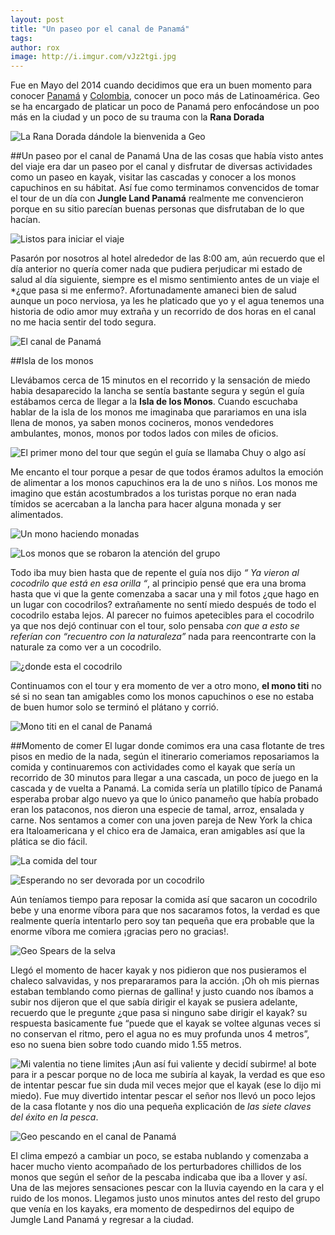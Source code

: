 ```yaml
---
layout: post
title: "Un paseo por el canal de Panamá"
tags: 
author: rox
image: http://i.imgur.com/vJz2tgi.jpg
---
```

Fue en Mayo del 2014 cuando decidimos que era un buen momento para conocer [Panamá](/tag/panama/) y [Colombia](/tag/colombia/), conocer un poco más de Latinoamérica.
Geo se ha encargado de platicar un poco de Panamá pero enfocándose un poo más en la ciudad y un poco de su trauma con la **Rana Dorada**

![La Rana Dorada dándole la bienvenida a Geo](http://i.imgur.com/oykgYqz.jpg)

##Un paseo por el canal de Panamá
Una de las cosas que había visto antes del viaje era dar un paseo por el canal y disfrutar de diversas actividades como un paseo en kayak, visitar las cascadas y conocer a los monos capuchinos en su hábitat. Así fue como terminamos convencidos de tomar el tour de un día  con **Jungle Land Panamá** realmente me convencieron porque en su sitio parecían buenas personas que disfrutaban de lo que hacían.

![Listos para iniciar el viaje](http://imgur.com/wEXqElT.jpg)

Pasarón por nosotros al hotel alrededor de las 8:00 am, aún recuerdo que el día anterior no quería comer nada que pudiera perjudicar mi estado de salud al día siguiente, siempre es el mismo sentimiento antes de un viaje el *¿que pasa si me enfermo?. Afortunadamente amaneci bien de salud aunque un poco nerviosa, ya les he platicado que yo y el agua tenemos una historia de odio amor muy extraña y un recorrido de dos horas en el canal no me hacia sentir del todo segura.

![El canal de Panamá]()

##Isla de los monos

Llevábamos cerca de 15 minutos en el recorrido y la sensación de miedo habia desaparecido la lancha se sentía bastante segura y según el guía estábamos cerca de llegar a la **Isla de los Monos**. Cuando escuchaba hablar de la isla de los monos me imaginaba que parariamos en una isla llena de monos, ya saben monos cocineros, monos vendedores ambulantes, monos, monos por todos lados con miles de oficios.

![El primer mono del tour que según el guía se llamaba Chuy o algo así]()

Me encanto el tour porque a pesar de que todos éramos adultos la emoción de alimentar a los monos capuchinos era la de uno s niños. Los monos me imagino que están acostumbrados a los turistas porque no eran nada tímidos se acercaban a la lancha para hacer alguna monada y ser alimentados.

![Un mono haciendo monadas]()

![Los monos que se robaron la atención del grupo]()

Todo iba muy bien hasta que de repente el guía nos dijo *“ Ya vieron al cocodrilo que está en esa orilla “*, al principio pensé que era una broma hasta que vi que la gente comenzaba a sacar una y mil fotos ¿que hago en un lugar con cocodrilos? extrañamente no sentí miedo después de todo el cocodrilo estaba lejos. Al parecer no fuimos apetecibles para el cocodrilo ya que nos dejó continuar con el tour, solo pensaba *con que a esto se referían con “recuentro con la naturaleza”* nada para reencontrarte con la naturale za como ver a un cocodrilo.

![¿donde esta el cocodrilo]()

Continuamos con el tour y era momento de ver a otro mono, **el mono titi** no sé si no sean tan amigables como los monos capuchinos  o ese no estaba de buen humor solo se terminó el plátano y corrió.

![Mono titi en el canal de Panamá]()

##Momento de comer
El lugar donde comimos era una casa flotante de tres pisos en medio de la nada, según el itinerario comeriamos reposariamos la comida y continuaremos con actividades como el kayak que sería un recorrido de 30 minutos para llegar a una cascada, un poco de juego en la cascada y de vuelta a Panamá. La comida sería un platillo típico de Panamá esperaba probar algo nuevo ya que lo único panameño que había probado eran los pataconos, nos dieron una especie de tamal, arroz, ensalada y carne. 
Nos sentamos a comer con una joven pareja de New York la chica era Italoamericana y el chico era de Jamaica, eran amigables así que la plática se dio fácil. 

![La comida del tour]()

![Esperando no ser devorada por un cocodrilo]()

Aún teníamos tiempo para reposar la comida así que sacaron un cocodrilo bebe y una enorme víbora  para que nos sacaramos fotos, la verdad es que realmente quería intentarlo pero soy tan pequeña que era probable que la enorme víbora me comiera ¡gracias pero no gracias!.

![Geo Spears de la selva]()

Llegó el momento de hacer kayak y nos pidieron que nos pusieramos el chaleco salvavidas, y nos prepararamos para la acción. ¡Oh oh mis piernas estaban temblando como piernas de gallina! y justo cuando nos íbamos a subir nos dijeron que el que sabía dirigir el kayak se pusiera adelante, recuerdo que le pregunte ¿que pasa si ninguno sabe dirigir el kayak? su respuesta basicamente fue “puede que el kayak se voltee algunas veces si no conservan el ritmo, pero el agua no es muy profunda unos 4 metros”, eso no suena bien sobre todo cuando mido 1.55 metros.

![Mi valentia no tiene limites]()
¡Aun así fui valiente y decidí subirme! al bote para ir a pescar porque no de loca me subiría al kayak, la verdad es que eso de intentar pescar fue sin duda mil veces mejor que el kayak (ese lo dijo mi miedo). Fue muy divertido intentar pescar el señor nos llevó un poco lejos de la casa flotante y nos dio una pequeña explicación de *las siete claves del éxito en la pesca*.

![Geo pescando en el canal de Panamá]()

El clima empezó a cambiar un poco, se estaba nublando y comenzaba a hacer mucho viento acompañado de los perturbadores chillidos de los monos que según el señor de la pescaba indicaba que iba a llover y así. Una de las mejores sensaciones pescar con la lluvia cayendo en la cara y el ruido de los monos.
Llegamos justo unos minutos antes del resto del grupo que venía en los kayaks, era momento de despedirnos del equipo de Jumgle Land Panamá y regresar a la ciudad.
